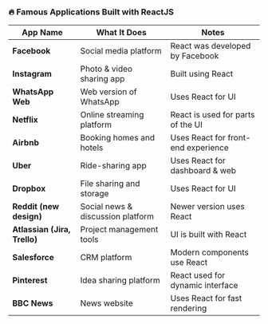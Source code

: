 ### 🔥 Famous Applications Built with ReactJS

| **App Name**                 | **What It Does**                          | **Notes**                                      |
|-----------------------------|--------------------------------------------|------------------------------------------------|
| **Facebook**                | Social media platform                      | React was developed by Facebook                |
| **Instagram**               | Photo & video sharing app                  | Built using React                              |
| **WhatsApp Web**            | Web version of WhatsApp                    | Uses React for UI                              |
| **Netflix**                 | Online streaming platform                  | React is used for parts of the UI              |
| **Airbnb**                  | Booking homes and hotels                   | Uses React for front-end experience            |
| **Uber**                    | Ride-sharing app                           | Uses React for dashboard & web                 |
| **Dropbox**                 | File sharing and storage                   | Uses React for UI                              |
| **Reddit (new design)**     | Social news & discussion platform          | Newer version uses React                       |
| **Atlassian (Jira, Trello)**| Project management tools                   | UI is built with React                         |
| **Salesforce**              | CRM platform                               | Modern components use React                    |
| **Pinterest**               | Idea sharing platform                      | React used for dynamic interface               |
| **BBC News**                | News website                               | Uses React for fast rendering                  |
